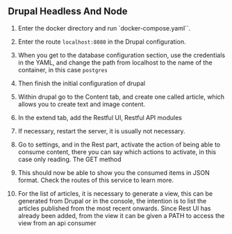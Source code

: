 ## Drupal Headless And Node

1. Enter the docker directory and run `docker-compose.yaml``.

2. Enter the route `localhost:8080` in the Drupal configuration.

3. When you get to the database configuration section, use the credentials in the YAML, and change the path from localhost to the name of the container, in this case `postgres`

4. Then finish the initial configuration of drupal

5. Within drupal go to the Content tab, and create one called article, which allows you to create text and image content.

6. In the extend tab, add the Restful UI, Restful API modules

7. If necessary, restart the server, it is usually not necessary.

8. Go to settings, and in the Rest part, activate the action of being able to consume content, there you can say which actions to activate, in this case only reading. The GET method

9. This should now be able to show you the consumed items in JSON format. Check the routes of this service to learn more.

10. For the list of articles, it is necessary to generate a view, this can be generated from Drupal or in the console, the intention is to list the articles published from the most recent onwards. Since Rest UI has already been added, from the view it can be given a PATH to access the view from an api consumer
